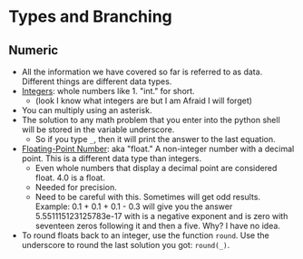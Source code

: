 # Types and Branching

## Numeric
- All the information we have covered so far is referred to as data. Different things are different data types.
- <ins>Integers</ins>: whole numbers like 1. "int." for short.
  - (look I know what integers are but I am Afraid I will forget)
- You can multiply using an asterisk.
- The solution to any math problem that you enter into the python shell will be stored in the variable underscore.
  - So if you type `_`, then it will print the answer to the last equation.
- <ins>Floating-Point Number</ins>: aka "float." A non-integer number with a decimal point. This is a different data type than integers.
  - Even whole numbers that display a decimal point are considered float. 4.0 is a float.
  - Needed for precision.
  - Need to be careful with this. Sometimes will get odd results. Example: 0.1 + 0.1 + 0.1 - 0.3 will give you the answer 5.551115123125783e-17 with is a negative exponent and is zero with seventeen zeros following it and then a five. Why? I have no idea.
- To round floats back to an integer, use the function `round`. Use the underscore to round the last solution you got: `round(_)`. 
